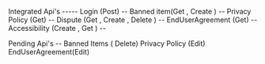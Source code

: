 Integrated Api's -----
Login (Post)  --
Banned item(Get , Create ) --
Privacy Policy (Get) --
Dispute (Get , Create , Delete ) --
EndUserAgreement (Get) --
Accessibility (Create , Get ) --

Pending Api's --
Banned Items ( Delete)
Privacy Policy (Edit)
EndUserAgreement(Edit)